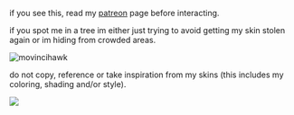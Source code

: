 if you see this, read my [patreon](https://www.patreon.com/justdem4n/about) page before interacting.

if you spot me in a tree im either just trying to avoid getting my skin stolen again or im hiding from crowded areas.

![movincihawk](https://github.com/user-attachments/assets/e9626678-badd-414e-9933-6798ab905a2e)

do not copy, reference or take inspiration from my skins (this includes my coloring, shading and/or style).

![](https://komarev.com/ghpvc/?username=justDem4n&color=396675)
